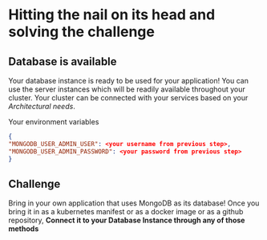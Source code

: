 # Hitting the nail on its head and solving the challenge

## Database is available

Your database instance is ready to be used for your application! You can use the server instances which will be readily available throughout your cluster. Your cluster can be connected with your services based on your _Architectural needs_.

Your environment variables

```JSON
{
"MONGODB_USER_ADMIN_USER": <your username from previous step>,
"MONGODB_USER_ADMIN_PASSWORD": <your password from previous step>
}
```

## Challenge

Bring in your own application that uses MongoDB as its database! Once you bring it in as a kubernetes manifest or as a docker image or as a github repository, **Connect it to your Database Instance through any of those methods**
